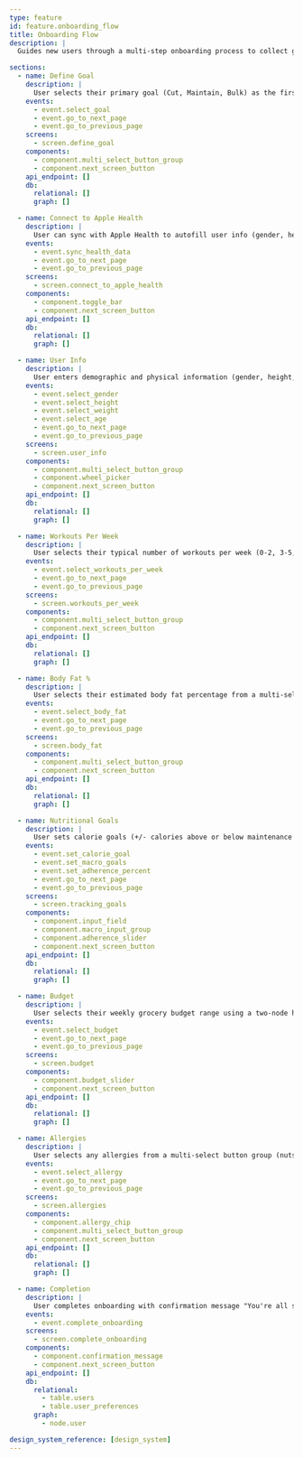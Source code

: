 ```yaml
---
type: feature
id: feature.onboarding_flow
title: Onboarding Flow
description: |
  Guides new users through a multi-step onboarding process to collect goals, sync health data, user info, workouts per week, body fat %, nutritional goals, adherence %, budget, and allergies. Ensures user profile is fully set up for personalized recommendations and performance tracking.

sections:
  - name: Define Goal
    description: |
      User selects their primary goal (Cut, Maintain, Bulk) as the first onboarding step.
    events:
      - event.select_goal
      - event.go_to_next_page
      - event.go_to_previous_page
    screens:
      - screen.define_goal
    components:
      - component.multi_select_button_group
      - component.next_screen_button
    api_endpoint: []
    db:
      relational: []
      graph: []

  - name: Connect to Apple Health
    description: |
      User can sync with Apple Health to autofill user info (gender, height, weight, birthdate) and workout data in subsequent screens.
    events:
      - event.sync_health_data
      - event.go_to_next_page
      - event.go_to_previous_page
    screens:
      - screen.connect_to_apple_health
    components:
      - component.toggle_bar
      - component.next_screen_button
    api_endpoint: []
    db:
      relational: []
      graph: []

  - name: User Info
    description: |
      User enters demographic and physical information (gender, height, weight, birthdate). This screen may be auto-filled if Apple Health was connected in the previous step.
    events:
      - event.select_gender
      - event.select_height
      - event.select_weight
      - event.select_age
      - event.go_to_next_page
      - event.go_to_previous_page
    screens:
      - screen.user_info
    components:
      - component.multi_select_button_group
      - component.wheel_picker
      - component.next_screen_button
    api_endpoint: []
    db:
      relational: []
      graph: []

  - name: Workouts Per Week
    description: |
      User selects their typical number of workouts per week (0-2, 3-5, 6+). This information may be auto-filled if Apple Health was connected.
    events:
      - event.select_workouts_per_week
      - event.go_to_next_page
      - event.go_to_previous_page
    screens:
      - screen.workouts_per_week
    components:
      - component.multi_select_button_group
      - component.next_screen_button
    api_endpoint: []
    db:
      relational: []
      graph: []

  - name: Body Fat %
    description: |
      User selects their estimated body fat percentage from a multi-select group (3-4%, 5-7%, 8-12%, 13-17%, 18-23%, 14-29%, 30-34%, 35-39%, 40%+).
    events:
      - event.select_body_fat
      - event.go_to_next_page
      - event.go_to_previous_page
    screens:
      - screen.body_fat
    components:
      - component.multi_select_button_group
      - component.next_screen_button
    api_endpoint: []
    db:
      relational: []
      graph: []

  - name: Nutritional Goals
    description: |
      User sets calorie goals (+/- calories above or below maintenance level), macro gram totals (Carbs, Fats, Protein) and their % of total macros, and selects adherence % (95% by default) to determine the acceptable range around the goals.
    events:
      - event.set_calorie_goal
      - event.set_macro_goals
      - event.set_adherence_percent
      - event.go_to_next_page
      - event.go_to_previous_page
    screens:
      - screen.tracking_goals
    components:
      - component.input_field
      - component.macro_input_group
      - component.adherence_slider
      - component.next_screen_button
    api_endpoint: []
    db:
      relational: []
      graph: []

  - name: Budget
    description: |
      User selects their weekly grocery budget range using a two-node horizontal range slider for budget min and max per week.
    events:
      - event.select_budget
      - event.go_to_next_page
      - event.go_to_previous_page
    screens:
      - screen.budget
    components:
      - component.budget_slider
      - component.next_screen_button
    api_endpoint: []
    db:
      relational: []
      graph: []

  - name: Allergies
    description: |
      User selects any allergies from a multi-select button group (nuts, gluten, etc.).
    events:
      - event.select_allergy
      - event.go_to_next_page
      - event.go_to_previous_page
    screens:
      - screen.allergies
    components:
      - component.allergy_chip
      - component.multi_select_button_group
      - component.next_screen_button
    api_endpoint: []
    db:
      relational: []
      graph: []

  - name: Completion
    description: |
      User completes onboarding with confirmation message "You're all set!" and "Let's Get Started" button. Preferences are saved, and user is navigated into the Dashboard tab.
    events:
      - event.complete_onboarding
    screens:
      - screen.complete_onboarding
    components:
      - component.confirmation_message
      - component.next_screen_button
    api_endpoint: []
    db:
      relational:
        - table.users
        - table.user_preferences
      graph:
        - node.user

design_system_reference: [design_system]
---
```

